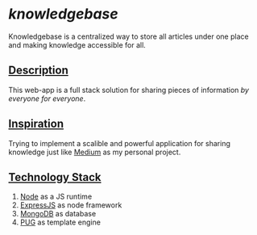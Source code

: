 # ***knowledgebase***

Knowledgebase is a centralized way to store all articles under one place and making knowledge accessible for all.

## <u>Description</u>

<p>
This web-app is a full stack solution for sharing pieces of information <i>by everyone for everyone</i>.
</p>

## <u>Inspiration</u>
Trying to implement a scalible and powerful application for sharing knowledge just like [Medium](https://www.medium.com) as my personal project. 

## <u>Technology Stack</u>
1. [Node](#) as a JS runtime
2. [ExpressJS](#) as node framework
3. [MongoDB](#) as database
4. [PUG](#) as template engine
